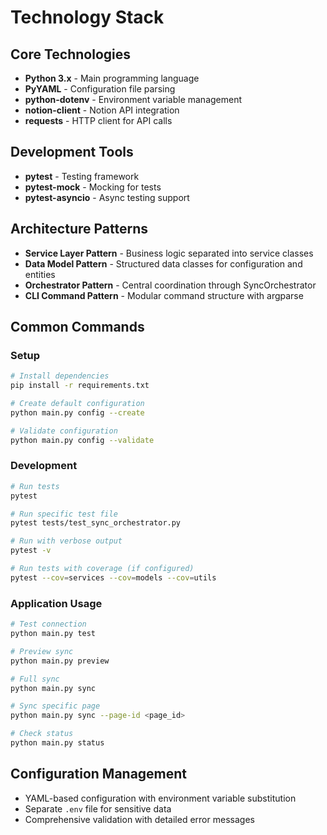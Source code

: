 # Technology Stack

## Core Technologies
- **Python 3.x** - Main programming language
- **PyYAML** - Configuration file parsing
- **python-dotenv** - Environment variable management
- **notion-client** - Notion API integration
- **requests** - HTTP client for API calls

## Development Tools
- **pytest** - Testing framework
- **pytest-mock** - Mocking for tests
- **pytest-asyncio** - Async testing support

## Architecture Patterns
- **Service Layer Pattern** - Business logic separated into service classes
- **Data Model Pattern** - Structured data classes for configuration and entities
- **Orchestrator Pattern** - Central coordination through SyncOrchestrator
- **CLI Command Pattern** - Modular command structure with argparse

## Common Commands

### Setup
```bash
# Install dependencies
pip install -r requirements.txt

# Create default configuration
python main.py config --create

# Validate configuration
python main.py config --validate
```

### Development
```bash
# Run tests
pytest

# Run specific test file
pytest tests/test_sync_orchestrator.py

# Run with verbose output
pytest -v

# Run tests with coverage (if configured)
pytest --cov=services --cov=models --cov=utils
```

### Application Usage
```bash
# Test connection
python main.py test

# Preview sync
python main.py preview

# Full sync
python main.py sync

# Sync specific page
python main.py sync --page-id <page_id>

# Check status
python main.py status
```

## Configuration Management
- YAML-based configuration with environment variable substitution
- Separate `.env` file for sensitive data
- Comprehensive validation with detailed error messages